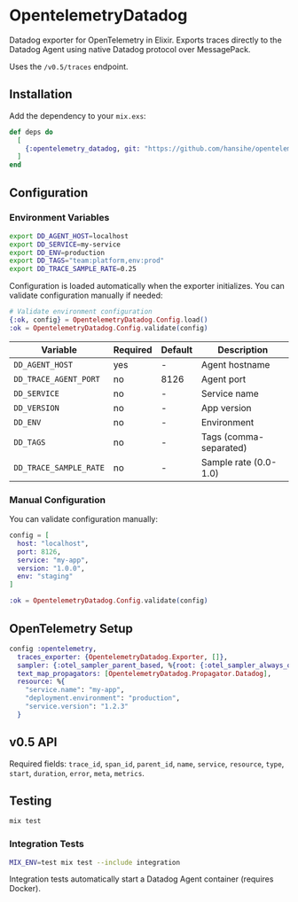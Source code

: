 # OpentelemetryDatadog

Datadog exporter for OpenTelemetry in Elixir. Exports traces directly to the Datadog Agent using native Datadog protocol over MessagePack.

Uses the `/v0.5/traces` endpoint.

## Installation

Add the dependency to your `mix.exs`:

```elixir
def deps do
  [
    {:opentelemetry_datadog, git: "https://github.com/hansihe/opentelemetry_datadog.git"}
  ]
end
```

## Configuration

### Environment Variables

```bash
export DD_AGENT_HOST=localhost
export DD_SERVICE=my-service
export DD_ENV=production
export DD_TAGS="team:platform,env:prod"
export DD_TRACE_SAMPLE_RATE=0.25
```

Configuration is loaded automatically when the exporter initializes. 
You can validate configuration manually if needed:

```elixir
# Validate environment configuration
{:ok, config} = OpentelemetryDatadog.Config.load()
:ok = OpentelemetryDatadog.Config.validate(config)
```

| Variable               | Required | Default | Description |
|------------------------|----------|---------|-------------|
| `DD_AGENT_HOST`        | yes      | -       | Agent hostname |
| `DD_TRACE_AGENT_PORT`  | no       | 8126    | Agent port |
| `DD_SERVICE`           | no       | -       | Service name |
| `DD_VERSION`           | no       | -       | App version |
| `DD_ENV`               | no       | -       | Environment |
| `DD_TAGS`              | no       | -       | Tags (comma-separated) |
| `DD_TRACE_SAMPLE_RATE` | no       | -       | Sample rate (0.0-1.0) |

### Manual Configuration

You can validate configuration manually:

```elixir
config = [
  host: "localhost", 
  port: 8126,
  service: "my-app",
  version: "1.0.0", 
  env: "staging"
]

:ok = OpentelemetryDatadog.Config.validate(config)
```

## OpenTelemetry Setup

```elixir
config :opentelemetry,
  traces_exporter: {OpentelemetryDatadog.Exporter, []},
  sampler: {:otel_sampler_parent_based, %{root: {:otel_sampler_always_on, %{}}}},
  text_map_propagators: [OpentelemetryDatadog.Propagator.Datadog],
  resource: %{
    "service.name": "my-app",
    "deployment.environment": "production",
    "service.version": "1.2.3"
  }
```

## v0.5 API

Required fields: `trace_id`, `span_id`, `parent_id`, `name`, `service`, `resource`, `type`, `start`, `duration`, `error`, `meta`, `metrics`.

## Testing

```bash
mix test
```

### Integration Tests

```bash
MIX_ENV=test mix test --include integration
```

Integration tests automatically start a Datadog Agent container (requires Docker).

